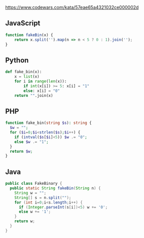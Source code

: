 https://www.codewars.com/kata/57eae65a4321032ce000002d

## JavaScript
```js
function fakeBin(x) {
    return x.split('').map(n => n < 5 ? 0 : 1).join('');
}
```

## Python
```python
def fake_bin(x):
    x = list(x)
    for i in range(len(x)):
        if int(x[i]) >= 5: x[i] = "1"
        else: x[i] = "0"
    return "".join(x)
```

## PHP
```php
function fake_bin(string $s): string {
  $w = "";
  for ($i=0;$i<strlen($s);$i++) {
    if (intval($s[$i]<5)) $w .= "0";
    else $w .= "1";
  }
  return $w;
}
```

## Java
```java
public class FakeBinary {
  public static String fakeBin(String n) {
    String w = "";
    String[] s = n.split("");
    for (int i=0;i<s.length;i++) {
      if (Integer.parseInt(s[i])<5) w += '0';
      else w += '1';
    }
    return w;
  }
}
```
